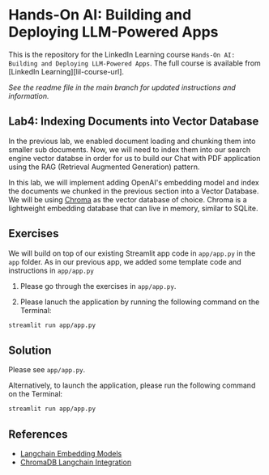 # Hands-On AI: Building and Deploying LLM-Powered Apps
This is the repository for the LinkedIn Learning course `Hands-On AI: Building and Deploying LLM-Powered Apps`. The full course is available from [LinkedIn Learning][lil-course-url].

_See the readme file in the main branch for updated instructions and information._
## Lab4: Indexing Documents into Vector Database
In the previous lab, we enabled document loading and chunking them into smaller sub documents. Now, we will need to index them into our search engine vector databse in order for us to build our Chat with PDF application using the RAG (Retrieval Augmented Generation) pattern.

In this lab, we will implement adding OpenAI's embedding model and index the documents we chunked in the previous section into a Vector Database. We will be using [Chroma](https://www.trychroma.com/) as the vector database of choice. Chroma is a lightweight embedding database that can live in memory, similar to SQLite.

## Exercises

We will build on top of our existing Streamlit app code in `app/app.py` in the `app` folder. As in our previous app, we added some template code and instructions in `app/app.py`

1. Please go through the exercises in `app/app.py`. 

2. Please lanuch the application by running the following command on the Terminal:

```bash
streamlit run app/app.py
```

## Solution

Please see `app/app.py`.

Alternatively, to launch the application, please run the following command on the Terminal:

```bash
streamlit run app/app.py
```


## References

- [Langchain Embedding Models](https://python.langchain.com/docs/modules/data_connection/text_embedding/)
- [ChromaDB Langchain Integration](https://docs.trychroma.com/integrations/langchain)
